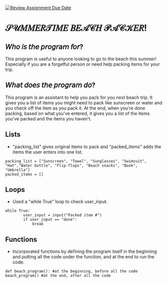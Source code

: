 [![Review Assignment Due Date](https://classroom.github.com/assets/deadline-readme-button-22041afd0340ce965d47ae6ef1cefeee28c7c493a6346c4f15d667ab976d596c.svg)](https://classroom.github.com/a/Y49tTL6w)

# 𝒮𝒰𝑀𝑀𝐸𝑅𝒯𝐼𝑀𝐸 𝐵𝐸𝒜𝒞𝐻 𝒫𝒜𝒞𝒦𝐸𝑅!

## 𝘞𝘩𝘰 𝘪𝘴 𝘵𝘩𝘦 𝘱𝘳𝘰𝘨𝘳𝘢𝘮 𝘧𝘰𝘳?
This program is useful to anyone looking to go to the beach this summer! Especially if you are a forgetful person or need help packing items for your trip. 

## 𝘞𝘩𝘢𝘵 𝘥𝘰𝘦𝘴 𝘵𝘩𝘦 𝘱𝘳𝘰𝘨𝘳𝘢𝘮 𝘥𝘰?
This program is an assistant to help you pack for you next beach trip. It gives you a list of items you might need to pack like sunscreen or water and you check off the item as you pack it. At the end, when you're done packing, based on what you've entered, it gives you a list of the items you've packed and the items you haven't.

## Lists
- "packing_list" gives original items to pack and "packed_items" adds the items the user enters into one list.
```
packing_list = ["Sunscreen", "Towel", "Sunglasses", "Swimsuit", "Hat","Water bottle", "Flip-flops", "Beach snacks", "Book", "Umbrella"]
packed_items = []
```

## Loops
- Used a "while True" loop to check user_input.
```
while True:
        user_input = input("Packed item #")
        if user_input == "done":
            break
```

## Functions
- Incorporated functions by defining the program itself in the beginning and putting all the code under the function, and at the end to run the code.
```
def beach_program(): #at the beginning, before all the code
beach_program() #at the end, after all the code
```
  
